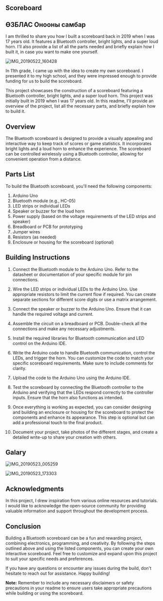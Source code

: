 ## Scoreboard
## ӨЗБЛАС Онооны самбар

I am thrilled to share you how I built a scoreboard back in 2019 when I was 17 years old. It features a Bluetooth controller, bright lights, and a super loud horn. I'll also provide a list of all the parts needed and briefly explain how I built it, in case you want to make one yourself.

![IMG_20190522_160428](https://user-images.githubusercontent.com/53986637/204053355-57f6b70d-31d1-415c-80c3-8af2ac9b2ae0.jpg)

In 11th grade, I came up with the idea to create my own scoreboard. I presented it to my high school, and they were impressed enough to provide funding for us to build the scoreboard.


This project showcases the construction of a scoreboard featuring a Bluetooth controller, bright lights, and a super loud horn. This project was initially built in 2019 when I was 17 years old. In this readme, I'll provide an overview of the project, list all the necessary parts, and briefly explain how to build it.

## Overview

The Bluetooth scoreboard is designed to provide a visually appealing and interactive way to keep track of scores or game statistics. It incorporates bright lights and a loud horn to enhance the experience. The scoreboard can be controlled wirelessly using a Bluetooth controller, allowing for convenient operation from a distance.

## Parts List

To build the Bluetooth scoreboard, you'll need the following components:

1. Arduino Uno
2. Bluetooth module (e.g., HC-05)
3. LED strips or individual LEDs
4. Speaker or buzzer for the loud horn
5. Power supply (based on the voltage requirements of the LED strips and speaker)
6. Breadboard or PCB for prototyping
7. Jumper wires
8. Resistors (as needed)
9. Enclosure or housing for the scoreboard (optional)

## Building Instructions

1. Connect the Bluetooth module to the Arduino Uno. Refer to the datasheet or documentation of your specific module for pin connections.

2. Wire the LED strips or individual LEDs to the Arduino Uno. Use appropriate resistors to limit the current flow if required. You can create separate sections for different score digits or use a matrix arrangement.

3. Connect the speaker or buzzer to the Arduino Uno. Ensure that it can handle the required voltage and current.

4. Assemble the circuit on a breadboard or PCB. Double-check all the connections and make any necessary adjustments.

5. Install the required libraries for Bluetooth communication and LED control on the Arduino IDE.

6. Write the Arduino code to handle Bluetooth communication, control the LEDs, and trigger the horn. You can customize the code to match your specific scoreboard requirements. Make sure to include comments for clarity.

7. Upload the code to the Arduino Uno using the Arduino IDE.

8. Test the scoreboard by connecting the Bluetooth controller to the Arduino and verifying that the LEDs respond correctly to the controller inputs. Ensure that the horn also functions as intended.

9. Once everything is working as expected, you can consider designing and building an enclosure or housing for the scoreboard to protect the components and enhance its appearance. This step is optional but can add a professional touch to the final product.

10. Document your project, take photos of the different stages, and create a detailed write-up to share your creation with others.

## Galary

![IMG_20190523_005259](https://user-images.githubusercontent.com/53986637/204057116-c92d94b4-b0ba-4a5b-881f-f074f5074889.jpg)


![IMG_20190523_173303](https://user-images.githubusercontent.com/53986637/204053369-e136c684-737f-4e6f-a0b0-bd7c0171a948.jpg)

## Acknowledgments

In this project, I drew inspiration from various online resources and tutorials. I would like to acknowledge the open-source community for providing valuable information and support throughout the development process.

## Conclusion

Building a Bluetooth scoreboard can be a fun and rewarding project, combining electronics, programming, and creativity. By following the steps outlined above and using the listed components, you can create your own interactive scoreboard. Feel free to customize and expand upon this project to suit your specific needs and preferences.

If you have any questions or encounter any issues during the build, don't hesitate to reach out for assistance. Happy building!

**Note:** Remember to include any necessary disclaimers or safety precautions in your readme to ensure users take appropriate precautions while building or using the scoreboard.
